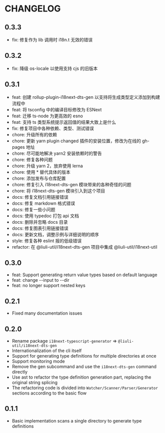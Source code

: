 # CHANGELOG

## 0.3.3

<!--hash:7535f3bf8f63b1f05553121ad22555a09721b38c-->

- fix: 修复作为 lib 调用时 i18n.t 无效的错误

## 0.3.2

<!--hash:0b3c831f5800f97627da399e7dbb5542d3703bea-->

- fix: 降级 os-locale 以使用支持 cjs 的旧版本

## 0.3.1

<!--hash:74d0af318de9fcb189c91ffa9932ae9ee754f26d-->

- feat: 创建 rollup-plugin-i18next-dts-gen 以支持将生成类型定义添加到构建流程中
- feat: 将 tsconfig 中的编译目标修改为 ESNext
- feat: 迁移 ts-node 为更高效的 esno
- feat: 支持 ts 类型系统提示返回值的结果大致上是什么
- fix: 修复项目中各种依赖、类型、测试错误
- chore: 升级所有的依赖
- chore: 更新 yarn plugin changed 插件的安装位置，修改为在线的 gh-pages 地址
- chore: 尽可能地解决 yarn2 安装依赖时的警告
- chore: 修复各种问题
- chore: 升级 yarn 2，放弃使用 lerna
- chore: 使用 * 替代具体的版本
- chore: 添加发布与仓库配置
- chore: 修复引入 i18next-dts-gen 模块带来的各种奇怪的问题
- chore: 将 i18next-dts-gen 模块引入到这个项目
- docs: 修复文档引用链接错误
- docs: 修复 markdown 格式错误
- docs: 修复一些小问题
- docs: 使用 typedoc 打包 api 文档
- docs: 删除并忽略 docs 目录
- docs: 修复图表引用链接错误
- docs: 更新文档，调整示例与详细说明的顺序
- style: 修复各种 eslint 报的低级错误
- refactor: 在 @liuli-util/i18next-dts-gen 项目中集成 @liuli-util/i18next-util

## 0.3.0

- feat: Support generating return value types based on default language
- feat: change --input to --dir
- feat: no longer support nested keys

## 0.2.1

- Fixed many documentation issues

## 0.2.0

- Rename package `i18next-typescript-generator` => `@liuli-util/i18next-dts-gen`
- Internationalization of the cli itself
- Support for generating type definitions for multiple directories at once
- Support monitoring mode
- Remove the gen subcommand and use the `i18next-dts-gen` command directly
- Use ast to refactor the type definition generation part, replacing the original string splicing
- The refactoring code is divided into `Watcher/Scanner/Parser/Generator` sections according to the basic flow

## 0.1.1

- Basic implementation scans a single directory to generate type definitions
